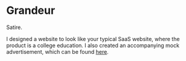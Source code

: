 # Grandeur

Satire. 

I designed a website to look like your typical SaaS website, where the product is a college education. I also created an accompanying mock advertisement, which can be found [here](https://www.youtube.com/watch?v=kIpOuMnGpt4).
